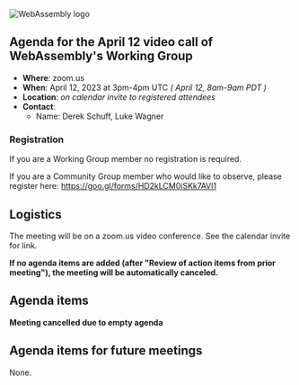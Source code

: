 ![WebAssembly logo](/images/WebAssembly.png)

## Agenda for the April 12 video call of WebAssembly's Working Group

- **Where**: zoom.us
- **When**: April 12, 2023 at 3pm-4pm UTC *( April 12, 8am-9am PDT )*
- **Location**: *on calendar invite to registered attendees*
- **Contact**:
    - Name: Derek Schuff, Luke Wagner

### Registration

If you are a Working Group member no registration is required.

If you are a Community Group member who would like to observe, please register here: https://goo.gl/forms/HD2kLCM0iSKk7AVl1

## Logistics

The meeting will be on a zoom.us video conference.
See the calendar invite for link.

**If no agenda items are added (after "Review of action items from prior meeting"),
the meeting will be automatically canceled.**

## Agenda items

**Meeting cancelled due to empty agenda**

## Agenda items for future meetings

None.

